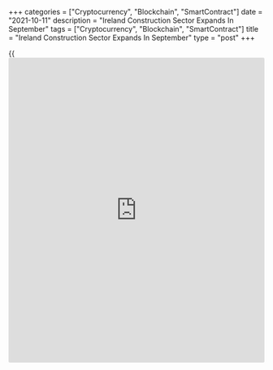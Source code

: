 +++
categories = ["Cryptocurrency", "Blockchain", "SmartContract"]
date = "2021-10-11"
description = "Ireland Construction Sector Expands In September"
tags = ["Cryptocurrency", "Blockchain", "SmartContract"]
title = "Ireland Construction Sector Expands In September"
type = "post"
+++

{{<iframe id="large-banner" src="https://www.bounty.group/#slide=9.0" width="100%" height="600" scrolling="no" style="border: 0px solid rgb(216, 221, 230); border-radius: 3px;">}}

Ireland's construction sector expanded at a robust pace in September but
the pace of growth weakened from August, survey results from IHS Markit
showed on Monday.

The Ulster Bank Construction Purchasing Managers' Index fell to 56.3 in
September from 57.5 in August. A score above 50.0 indicates expansion.

Overall growth was driven by housing and commercial activity. Meanwhile,
civil engineering activity fell for the second month running.

New orders continued to grow sharply as the easing of COVID-19
restrictions boosted demand. Further growth of new orders fed through to
increases in both employment and purchasing activity.

Global material shortages was one factor leading to a further
substantial lengthening of suppliers' delivery times, with delays in
September more pronounced than seen in August, the survey showed.

With raw materials often in short supply, firms experienced another
steep rise in input costs. The latest increase in input prices was only
fractionally softer than July's series record.

Business sentiment deteriorated to a seven-month low in September, but
firms were still strongly confident in the 12-month outlook for
activity.

For comments and feedback [contact](https://www.playgroundfx.com/contact/): editorial@rtt[news](https://www.letsplayfx.com/blog/forex-news-website/).com

[Economic News][1]

 **What parts of the world are seeing the best (and worst) economic
performances lately? Click[here][2] to check out our [Econ Scorecard][2]
and find out! See up-to-the-moment [ranking](https://www.playgroundfx.com/blog/crypto-exchange-ranking/)s for the best and worst
performers in [GDP][3], [unemployment rate][4], [inflation][5] and much
more.**

   1. www.rtt[news](https://www.letsplayfx.com/blog/forex-news-website/).com/Content/EconomicNews.aspx
   2. www.rtt[news](https://www.letsplayfx.com/blog/forex-news-website/).com/economic-scorecard/world-rank/PPI/highest-performance.aspx
   3. www.rtt[news](https://www.letsplayfx.com/blog/forex-news-website/).com/economic-scorecard/world-rank/GDP/highest-performance.aspx
   4. www.rtt[news](https://www.letsplayfx.com/blog/forex-news-website/).com/economic-scorecard/world-rank/unemployment-rate/lowest-performance.aspx
   5. www.rtt[news](https://www.letsplayfx.com/blog/forex-news-website/).com/economic-scorecard/world-rank/CPI/highest-performance.aspx